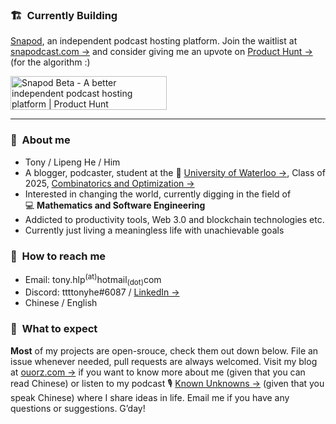 ### :building_construction:&nbsp; Currently Building
[Snapod](https://twitter.com/Snapodcast), an independent podcast hosting platform. Join the waitlist at [snapodcast.com →](https://www.snapodcast.com) and consider giving me an upvote on [Product Hunt →](https://www.producthunt.com/posts/snapod-beta) (for the algorithm :)

<a href="https://www.producthunt.com/posts/snapod-beta?utm_source=badge-featured&utm_medium=badge&utm_souce=badge-snapod-beta" target="_blank"><img src="https://api.producthunt.com/widgets/embed-image/v1/featured.svg?post_id=295290&theme=light" alt="Snapod Beta - A better independent podcast hosting platform | Product Hunt" style="width: 250px; height: 54px;" width="250" height="54" /></a>

---

### :raising_hand:&nbsp; About me
+ Tony / Lipeng He / Him
+ A blogger, podcaster, student at the :school:&nbsp;[University of Waterloo →](https://uwaterloo.ca), Class of 2025, [Combinatorics and Optimization →](https://uwaterloo.ca/combinatorics-and-optimization)
+ Interested in changing the world, currently digging in the field of :computer:&nbsp;**Mathematics and Software Engineering**
+ Addicted to productivity tools, Web 3.0 and blockchain technologies etc.
+ Currently just living a meaningless life with unachievable goals


### :information_desk_person:&nbsp; How to reach me
+ Email: tony.hlp<sup>(at)</sup>hotmail<sub>(dot)</sub>com
+ Discord: ttttonyhe#6087 / [LinkedIn →](https://www.linkedin.com/in/lipenghe)
+ Chinese / English


### :no_good:&nbsp; What to expect
**Most** of my projects are open-srouce, check them out down below. File an issue whenever needed, pull requests are always welcomed. Visit my blog at [ouorz.com →](https://www.ouorz.com) if you want to know more about me (given that you can read Chinese) or listen to my podcast :studio_microphone:&nbsp;[Known Unknowns →](https://kukfm.com) (given that you speak Chinese) where I share ideas in life. Email me if you have any questions or suggestions. G’day!
